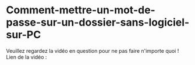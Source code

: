 # Comment-mettre-un-mot-de-passe-sur-un-dossier-sans-logiciel-sur-PC
Veuillez regardez la vidéo en question pour ne pas faire n'importe quoi ! Lien de la vidéo :
